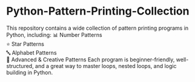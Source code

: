 # Python-Pattern-Printing-Collection
This repository contains a wide collection of pattern printing programs in Python, including:
📊 Number Patterns  
⭐ Star Patterns  
🔤 Alphabet Patterns  
🚀 Advanced &amp; 
Creative Patterns  Each program is beginner-friendly, well-structured, and a great way to master loops, nested loops, and logic building in Python. 
